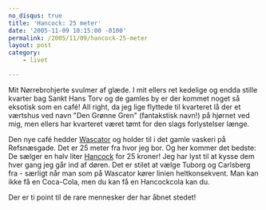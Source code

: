 ```yaml
---
no_disqus: true
title: 'Hancock: 25 meter'
date: '2005-11-09 10:15:00 -0100'
permalink: /2005/11/09/hancock-25-meter
layout: post
category:
    - livet

---
```

Mit Nørrebrohjerte svulmer af glæde. I mit ellers ret kedelige og endda stille kvarter bag Sankt Hans Torv og de gamles by er der kommet noget så eksotisk som en café! All right, da jeg lige flyttede til kvarteret lå der et værtshus ved navn "Den Grønne Gren" (fantakstisk navn!) på hjørnet ved mig, men ellers har kvarteret været tømt for den slags forlystelser længe.

Den nye café hedder [Wascator](http://www.aok.dk/profile/28829) og holder til i det gamle vaskeri på Refsnæsgade. Det er 25 meter fra hvor jeg bor. Og her kommer det bedste: De sælger en halv liter [Hancock](http://www.hancock.dk/) for 25 kroner! Jeg har lyst til at kysse dem hver gang jeg går ind af døren. Det er stilet at vælge Tuborg og Carlsberg fra - særligt når man som på Wascator kører linien heltkonsekvent. Man kan ikke få en Coca-Cola, men du kan få en Hancockcola kan du.

Der er ti point til de rare mennesker der har åbnet stedet!

